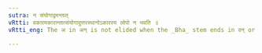 ```yaml
---
sutra: न संयोगाद्वमन्तात्
vRtti: वकारमकारान्तात्संयोगादुत्तरस्थानोऽकारस्य लोपो न भवति ॥
vRtti_eng: The अ in अन् is not elided when the _Bha_ stem ends in वन् or मन् with a consonant preceding व् or म् ॥

---
```

